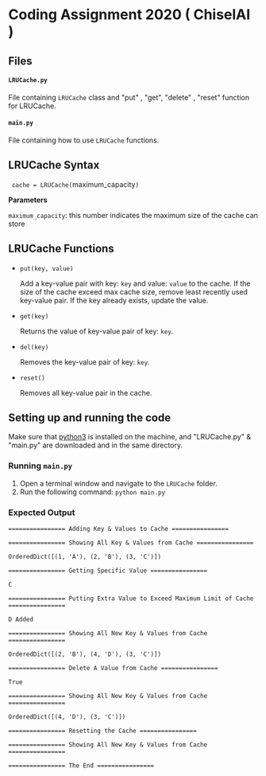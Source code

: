 # Coding Assignment 2020 ( ChiselAI )

## Files

#### `LRUCache.py`
File containing `LRUCache` class and "put" , "get", "delete" , "reset" function for LRUCache.

#### `main.py`
File containing how to use `LRUCache` functions.

## LRUCache Syntax
` cache = LRUCache(`maximum_capacity`)`

**Parameters**

`maximum_capacity`: this number indicates the maximum size of the cache can store

## LRUCache Functions

- `put(key, value)`

   Add a key-value pair with key: `key` and value: `value` to the cache.
   If the size of the cache exceed max cache size,
   remove least recently used key-value pair.
   If the key already exists, update the value.
 
- `get(key)`

   Returns the value of key-value pair of key: `key`.
     
- `del(key)`

   Removes the key-value pair of key: `key`.

- `reset()`

   Removes all key-value pair in the cache.
  
  
## Setting up and running the code
Make sure that [python3](https://www.python.org/downloads/)  is installed on the machine, and "LRUCache.py" & "main.py"  are downloaded and in the same directory.
### Running `main.py`

1. Open a terminal window and navigate to the `LRUCache` folder.
3. Run the following command: `python main.py`

### Expected Output
```
================ Adding Key & Values to Cache ================

================ Showing All Key & Values from Cache ================

OrderedDict([(1, 'A'), (2, 'B'), (3, 'C')])

================ Getting Specific Value ================

C

================ Putting Extra Value to Exceed Maximum Limit of Cache ================

D Added

================ Showing All New Key & Values from Cache ================

OrderedDict([(2, 'B'), (4, 'D'), (3, 'C')])

================ Delete A Value from Cache ================

True

================ Showing All New Key & Values from Cache ================

OrderedDict([(4, 'D'), (3, 'C')])

================ Resetting the Cache ================

================ Showing All New Key & Values from Cache ================

================ The End ================

```


